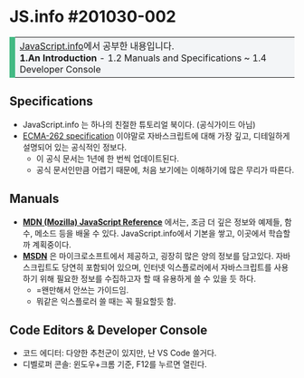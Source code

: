 # JS.info #201030-002

<table>
    <tr>
        <td style="border-left: 10px #42b983 solid; background-color:#f3f5f7;">
            <a href="https://javascript.info">JavaScript.info</a>에서 공부한 내용입니다.
            <br><b>1.An Introduction</b> - 1.2 Manuals and Specifications ~ 1.4 Developer Console
        </td>
    </tr>
</table>



## Specifications

- JavaScript.info 는 하나의 친절한 튜토리얼 북이다. (공식가이드 아님)
- [ECMA-262 specification](https://www.ecma-international.org/publications/standards/Ecma-262.htm) 이야말로 자바스크립트에 대해 가장 깊고, 디테일하게 설명되어 있는 공식적인 정보다.
  - 이 공식 문서는 1년에 한 번씩 업데이트된다.
  - 공식 문서인만큼 어렵기 때문에, 처음 보기에는 이해하기에 많은 무리가 따른다.



## Manuals

- [**MDN (Mozilla) JavaScript Reference**](https://developer.mozilla.org/en-US/docs/Web/JavaScript/Reference) 에서는, 조금 더 깊은 정보와 예제들, 함수, 메소드 등을 배울 수 있다. JavaScript.info에서 기본을 쌓고, 이곳에서 학습할까 계획중이다.
- [**MSDN**](https://docs.microsoft.com/ko-kr/) 은 마이크로소프트에서 제공하고, 굉장히 많은 양의 정보를 담고있다. 자바스크립트도 당연히 포함되어 있으며, 인터넷 익스플로러에서 자바스크립트를 사용하기 위해 필요한 정보를 수집하고자 할 때 유용하게 쓸 수 있을 듯 하다.
  - =왠만해서 안쓰는 가이드임.
  - 뭐같은 익스플로러 쓸 때는 꼭 필요할듯 함.



## Code Editors & Developer Console

- 코드 에디터: 다양한 추천군이 있지만, 난 VS Code 쓸거다.
- 디벨로퍼 콘솔: 윈도우+크롬 기준, F12를 누르면 열린다.